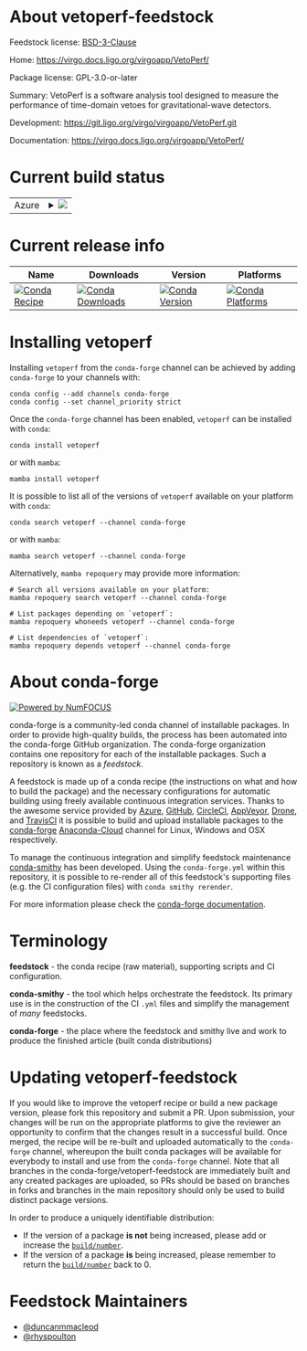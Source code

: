 About vetoperf-feedstock
========================

Feedstock license: [BSD-3-Clause](https://github.com/conda-forge/vetoperf-feedstock/blob/main/LICENSE.txt)

Home: https://virgo.docs.ligo.org/virgoapp/VetoPerf/

Package license: GPL-3.0-or-later

Summary: VetoPerf is a software analysis tool designed to measure the performance of time-domain vetoes for gravitational-wave detectors.

Development: https://git.ligo.org/virgo/virgoapp/VetoPerf.git

Documentation: https://virgo.docs.ligo.org/virgoapp/VetoPerf/

Current build status
====================


<table>
    
  <tr>
    <td>Azure</td>
    <td>
      <details>
        <summary>
          <a href="https://dev.azure.com/conda-forge/feedstock-builds/_build/latest?definitionId=15096&branchName=main">
            <img src="https://dev.azure.com/conda-forge/feedstock-builds/_apis/build/status/vetoperf-feedstock?branchName=main">
          </a>
        </summary>
        <table>
          <thead><tr><th>Variant</th><th>Status</th></tr></thead>
          <tbody><tr>
              <td>linux_64</td>
              <td>
                <a href="https://dev.azure.com/conda-forge/feedstock-builds/_build/latest?definitionId=15096&branchName=main">
                  <img src="https://dev.azure.com/conda-forge/feedstock-builds/_apis/build/status/vetoperf-feedstock?branchName=main&jobName=linux&configuration=linux%20linux_64_" alt="variant">
                </a>
              </td>
            </tr><tr>
              <td>osx_64</td>
              <td>
                <a href="https://dev.azure.com/conda-forge/feedstock-builds/_build/latest?definitionId=15096&branchName=main">
                  <img src="https://dev.azure.com/conda-forge/feedstock-builds/_apis/build/status/vetoperf-feedstock?branchName=main&jobName=osx&configuration=osx%20osx_64_" alt="variant">
                </a>
              </td>
            </tr><tr>
              <td>osx_arm64</td>
              <td>
                <a href="https://dev.azure.com/conda-forge/feedstock-builds/_build/latest?definitionId=15096&branchName=main">
                  <img src="https://dev.azure.com/conda-forge/feedstock-builds/_apis/build/status/vetoperf-feedstock?branchName=main&jobName=osx&configuration=osx%20osx_arm64_" alt="variant">
                </a>
              </td>
            </tr>
          </tbody>
        </table>
      </details>
    </td>
  </tr>
</table>

Current release info
====================

| Name | Downloads | Version | Platforms |
| --- | --- | --- | --- |
| [![Conda Recipe](https://img.shields.io/badge/recipe-vetoperf-green.svg)](https://anaconda.org/conda-forge/vetoperf) | [![Conda Downloads](https://img.shields.io/conda/dn/conda-forge/vetoperf.svg)](https://anaconda.org/conda-forge/vetoperf) | [![Conda Version](https://img.shields.io/conda/vn/conda-forge/vetoperf.svg)](https://anaconda.org/conda-forge/vetoperf) | [![Conda Platforms](https://img.shields.io/conda/pn/conda-forge/vetoperf.svg)](https://anaconda.org/conda-forge/vetoperf) |

Installing vetoperf
===================

Installing `vetoperf` from the `conda-forge` channel can be achieved by adding `conda-forge` to your channels with:

```
conda config --add channels conda-forge
conda config --set channel_priority strict
```

Once the `conda-forge` channel has been enabled, `vetoperf` can be installed with `conda`:

```
conda install vetoperf
```

or with `mamba`:

```
mamba install vetoperf
```

It is possible to list all of the versions of `vetoperf` available on your platform with `conda`:

```
conda search vetoperf --channel conda-forge
```

or with `mamba`:

```
mamba search vetoperf --channel conda-forge
```

Alternatively, `mamba repoquery` may provide more information:

```
# Search all versions available on your platform:
mamba repoquery search vetoperf --channel conda-forge

# List packages depending on `vetoperf`:
mamba repoquery whoneeds vetoperf --channel conda-forge

# List dependencies of `vetoperf`:
mamba repoquery depends vetoperf --channel conda-forge
```


About conda-forge
=================

[![Powered by
NumFOCUS](https://img.shields.io/badge/powered%20by-NumFOCUS-orange.svg?style=flat&colorA=E1523D&colorB=007D8A)](https://numfocus.org)

conda-forge is a community-led conda channel of installable packages.
In order to provide high-quality builds, the process has been automated into the
conda-forge GitHub organization. The conda-forge organization contains one repository
for each of the installable packages. Such a repository is known as a *feedstock*.

A feedstock is made up of a conda recipe (the instructions on what and how to build
the package) and the necessary configurations for automatic building using freely
available continuous integration services. Thanks to the awesome service provided by
[Azure](https://azure.microsoft.com/en-us/services/devops/), [GitHub](https://github.com/),
[CircleCI](https://circleci.com/), [AppVeyor](https://www.appveyor.com/),
[Drone](https://cloud.drone.io/welcome), and [TravisCI](https://travis-ci.com/)
it is possible to build and upload installable packages to the
[conda-forge](https://anaconda.org/conda-forge) [Anaconda-Cloud](https://anaconda.org/)
channel for Linux, Windows and OSX respectively.

To manage the continuous integration and simplify feedstock maintenance
[conda-smithy](https://github.com/conda-forge/conda-smithy) has been developed.
Using the ``conda-forge.yml`` within this repository, it is possible to re-render all of
this feedstock's supporting files (e.g. the CI configuration files) with ``conda smithy rerender``.

For more information please check the [conda-forge documentation](https://conda-forge.org/docs/).

Terminology
===========

**feedstock** - the conda recipe (raw material), supporting scripts and CI configuration.

**conda-smithy** - the tool which helps orchestrate the feedstock.
                   Its primary use is in the construction of the CI ``.yml`` files
                   and simplify the management of *many* feedstocks.

**conda-forge** - the place where the feedstock and smithy live and work to
                  produce the finished article (built conda distributions)


Updating vetoperf-feedstock
===========================

If you would like to improve the vetoperf recipe or build a new
package version, please fork this repository and submit a PR. Upon submission,
your changes will be run on the appropriate platforms to give the reviewer an
opportunity to confirm that the changes result in a successful build. Once
merged, the recipe will be re-built and uploaded automatically to the
`conda-forge` channel, whereupon the built conda packages will be available for
everybody to install and use from the `conda-forge` channel.
Note that all branches in the conda-forge/vetoperf-feedstock are
immediately built and any created packages are uploaded, so PRs should be based
on branches in forks and branches in the main repository should only be used to
build distinct package versions.

In order to produce a uniquely identifiable distribution:
 * If the version of a package **is not** being increased, please add or increase
   the [``build/number``](https://docs.conda.io/projects/conda-build/en/latest/resources/define-metadata.html#build-number-and-string).
 * If the version of a package **is** being increased, please remember to return
   the [``build/number``](https://docs.conda.io/projects/conda-build/en/latest/resources/define-metadata.html#build-number-and-string)
   back to 0.

Feedstock Maintainers
=====================

* [@duncanmmacleod](https://github.com/duncanmmacleod/)
* [@rhyspoulton](https://github.com/rhyspoulton/)

